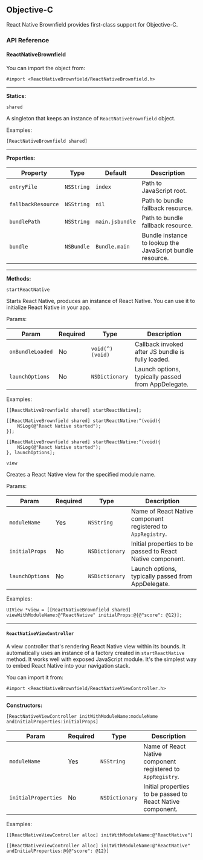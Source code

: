 ## Objective-C

React Native Brownfield provides first-class support for Objective-C.

### API Reference

#### ReactNativeBrownfield

You can import the object from:

```objc
#import <ReactNativeBrownfield/ReactNativeBrownfield.h>
```

---

**Statics:**

`shared`

A singleton that keeps an instance of `ReactNativeBrownfield` object.

Examples:

```objc
[ReactNativeBrownfield shared]
```

---

**Properties:**

| Property           | Type       | Default         | Description                                               |
| ------------------ | ---------- | --------------- | --------------------------------------------------------- |
| `entryFile`        | `NSString` | `index`         | Path to JavaScript root.                                  |
| `fallbackResource` | `NSString` | `nil`           | Path to bundle fallback resource.                         |
| `bundlePath`       | `NSString` | `main.jsbundle` | Path to bundle fallback resource.                         |
| `bundle`           | `NSBundle` | `Bundle.main`   | Bundle instance to lookup the JavaScript bundle resource. |

---

**Methods:**

`startReactNative`

Starts React Native, produces an instance of React Native. You can use it to initialize React Native in your app.

Params:

| Param            | Required | Type            | Description                                        |
| ---------------- | -------- | --------------- | -------------------------------------------------- |
| `onBundleLoaded` | No       | `void(^)(void)` | Callback invoked after JS bundle is fully loaded.  |
| `launchOptions`  | No       | `NSDictionary`  | Launch options, typically passed from AppDelegate. |

Examples:

```objc
[[ReactNativeBrownfield shared] startReactNative];
```

```objc
[[ReactNativeBrownfield shared] startReactNative:^(void){
    NSLog(@"React Native started");
}];
```

```objc
[[ReactNativeBrownfield shared] startReactNative:^(void){
    NSLog(@"React Native started");
}, launchOptions];
```

`view`

Creates a React Native view for the specified module name.

Params:

| Param           | Required | Type           | Description                                                 |
| --------------- | -------- | -------------- | ----------------------------------------------------------- |
| `moduleName`    | Yes      | `NSString`     | Name of React Native component registered to `AppRegistry`. |
| `initialProps`  | No       | `NSDictionary` | Initial properties to be passed to React Native component.  |
| `launchOptions` | No       | `NSDictionary` | Launch options, typically passed from AppDelegate.          |

Examples:

```objc
UIView *view = [[ReactNativeBrownfield shared] viewWithModuleName:@"ReactNative" initialProps:@{@"score": @12}];
```

---

#### `ReactNativeViewController`

A view controller that's rendering React Native view within its bounds. It automatically uses an instance of a factory created in `startReactNative` method. It works well with exposed JavaScript module. It's the simplest way to embed React Native into your navigation stack.

You can import it from:

```objc
#import <ReactNativeBrownfield/ReactNativeViewController.h>
```

---

**Constructors:**

`[ReactNativeViewController initWithModuleName:moduleName andInitialProperties:initialProps]`

| Param               | Required | Type           | Description                                                 |
| ------------------- | -------- | -------------- | ----------------------------------------------------------- |
| `moduleName`        | Yes      | `NSString`     | Name of React Native component registered to `AppRegistry`. |
| `initialProperties` | No       | `NSDictionary` | Initial properties to be passed to React Native component.  |

Examples:

```objc
[[ReactNativeViewController alloc] initWithModuleName:@"ReactNative"]
```

```objc
[[ReactNativeViewController alloc] initWithModuleName:@"ReactNative" andInitialProperties:@{@"score": @12}]
```
